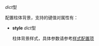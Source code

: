 *dict*型

  配置柱体背景，支持的键值对属性有：

  - **style** *dict*型

    柱体背景样式，具体参数请参考[样式配置项](https://fact.feffery.tech/style)
